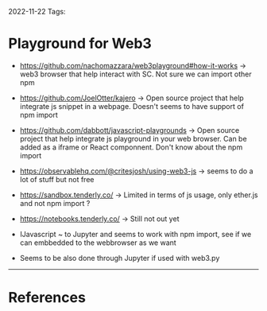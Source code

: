 2022-11-22
Tags:

# Playground for Web3

- https://github.com/nachomazzara/web3playground#how-it-works -> web3 browser 
    that help interact with SC. Not sure we can import other npm 

- https://github.com/JoelOtter/kajero -> Open source project that help integrate
    js snippet in a webpage. Doesn't seems to have support of npm import

- https://github.com/dabbott/javascript-playgrounds -> Open source project that 
    help integrate js playground in your web browser. Can be added as a iframe
    or React componnent. Don't know about the npm import 
 
- https://observablehq.com/@critesjosh/using-web3-js -> seems to do a lot of stuff
    but not free

- https://sandbox.tenderly.co/ -> Limited in terms of js usage, only ether.js
    and not npm import ? 

- https://notebooks.tenderly.co/ -> Still not out yet 

- IJavascript ~ to Jupyter and seems to work with npm import, see if we can 
    embbedded to the webbrowser as we want 

- Seems to be also done through Jupyter if used with web3.py

---
# References
